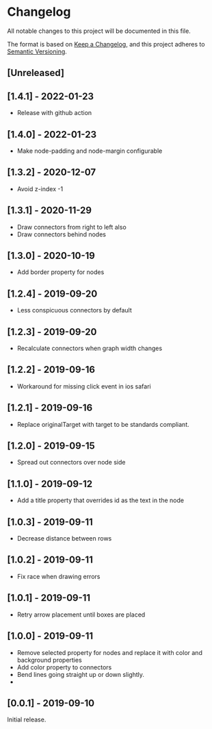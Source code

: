 # Changelog

All notable changes to this project will be documented in this file.

The format is based on [Keep a Changelog](https://keepachangelog.com/en/1.0.0/),
and this project adheres to [Semantic Versioning](https://semver.org/spec/v2.0.0.html).

## [Unreleased]

## [1.4.1] - 2022-01-23

-   Release with github action

## [1.4.0] - 2022-01-23

-   Make node-padding and node-margin configurable

## [1.3.2] - 2020-12-07

-   Avoid z-index -1

## [1.3.1] - 2020-11-29

-   Draw connectors from right to left also
-   Draw connectors behind nodes

## [1.3.0] - 2020-10-19

-   Add border property for nodes

## [1.2.4] - 2019-09-20

-   Less conspicuous connectors by default

## [1.2.3] - 2019-09-20

-   Recalculate connectors when graph width changes

## [1.2.2] - 2019-09-16

-   Workaround for missing click event in ios safari

## [1.2.1] - 2019-09-16

-   Replace originalTarget with target to be standards compliant.

## [1.2.0] - 2019-09-15

-   Spread out connectors over node side

## [1.1.0] - 2019-09-12

-   Add a title property that overrides id as the text in the node

## [1.0.3] - 2019-09-11

-   Decrease distance between rows

## [1.0.2] - 2019-09-11

-   Fix race when drawing errors

## [1.0.1] - 2019-09-11

-   Retry arrow placement until boxes are placed

## [1.0.0] - 2019-09-11

-   Remove selected property for nodes and replace it with color and background properties
-   Add color property to connectors
-   Bend lines going straight up or down slightly.
-

## [0.0.1] - 2019-09-10

Initial release.
